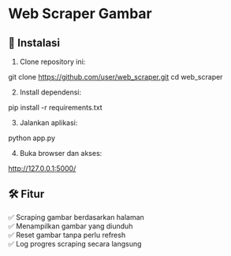 # Web Scraper Gambar

## 🔧 Instalasi

1. Clone repository ini:

git clone https://github.com/user/web_scraper.git cd web_scraper

2. Install dependensi:

pip install -r requirements.txt

3. Jalankan aplikasi:

python app.py

4. Buka browser dan akses:

http://127.0.0.1:5000/

## 🛠 Fitur

✅ Scraping gambar berdasarkan halaman  
✅ Menampilkan gambar yang diunduh  
✅ Reset gambar tanpa perlu refresh  
✅ Log progres scraping secara langsung

